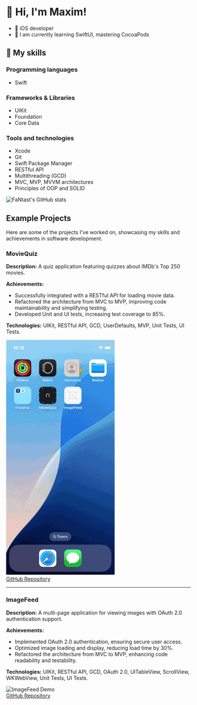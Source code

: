 # 👋 Hi, I'm Maxim!

- 📱 iOS developer
- 💭 I am currently learning SwiftUI, mastering CocoaPods
## 🚀 My skills

### Programming languages

- Swift
### Frameworks & Libraries

- UIKit
- Foundation
- Core Data
### Tools and technologies

- Xcode
- Git
- Swift Package Manager
- RESTful API
- Multithreading (GCD)
- MVC, MVP, MVVM architectures
- Principles of OOP and SOLID

![FaNtast's GitHub stats](https://github-readme-stats.vercel.app/api?username=FaNtast2912&show_icons=true&theme=tokyonight)

## Example Projects

Here are some of the projects I've worked on, showcasing my skills and achievements in software development.

### MovieQuiz

**Description:** A quiz application featuring quizzes about IMDb's Top 250 movies.

**Achievements:**
- Successfully integrated with a RESTful API for loading movie data.
- Refactored the architecture from MVC to MVP, improving code maintainability and simplifying testing.
- Developed Unit and UI tests, increasing test coverage to 85%.

**Technologies:** UIKit, RESTful API, GCD, UserDefaults, MVP, Unit Tests, UI Tests.

![MovieQuiz Demo](https://raw.githubusercontent.com/FaNtast2912/MovieQuiz/main/Demo/MovieQuizDemo.gif)  
[GitHub Repository](https://github.com/FaNtast2912/MovieQuiz)

---

### ImageFeed

**Description:** A multi-page application for viewing images with OAuth 2.0 authentication support.

**Achievements:**
- Implemented OAuth 2.0 authentication, ensuring secure user access.
- Optimized image loading and display, reducing load time by 30%.
- Refactored the architecture from MVC to MVP, enhancing code readability and testability.

**Technologies:** UIKit, RESTful API, GCD, OAuth 2.0, UITableView, ScrollView, WKWebView, Unit Tests, UI Tests.

![ImageFeed Demo](https://raw.githubusercontent.com/FaNtast2912/ImageFeed/main/Demo/ImageFeedDemo.gif)  
[GitHub Repository](https://github.com/FaNtast2912/ImageFeed)
